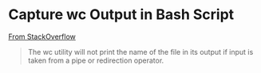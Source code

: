 # Capture wc Output in Bash Script

[From StackOverflow](https://stackoverflow.com/questions/12022319/bash-echo-number-of-lines-of-file-given-in-a-bash-variable-without-the-file-name)

> The wc utility will not print the name of the file in its output if input is taken from a pipe or redirection operator.

